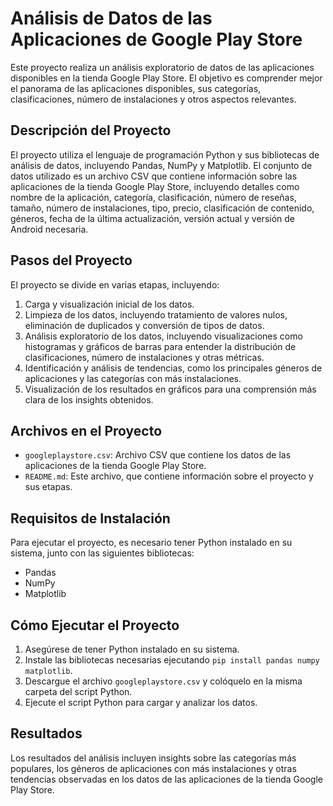# Análisis de Datos de las Aplicaciones de Google Play Store

Este proyecto realiza un análisis exploratorio de datos de las aplicaciones disponibles en la tienda Google Play Store. El objetivo es comprender mejor el panorama de las aplicaciones disponibles, sus categorías, clasificaciones, número de instalaciones y otros aspectos relevantes.

## Descripción del Proyecto

El proyecto utiliza el lenguaje de programación Python y sus bibliotecas de análisis de datos, incluyendo Pandas, NumPy y Matplotlib. El conjunto de datos utilizado es un archivo CSV que contiene información sobre las aplicaciones de la tienda Google Play Store, incluyendo detalles como nombre de la aplicación, categoría, clasificación, número de reseñas, tamaño, número de instalaciones, tipo, precio, clasificación de contenido, géneros, fecha de la última actualización, versión actual y versión de Android necesaria.

## Pasos del Proyecto

El proyecto se divide en varias etapas, incluyendo:

1. Carga y visualización inicial de los datos.
2. Limpieza de los datos, incluyendo tratamiento de valores nulos, eliminación de duplicados y conversión de tipos de datos.
3. Análisis exploratorio de los datos, incluyendo visualizaciones como histogramas y gráficos de barras para entender la distribución de clasificaciones, número de instalaciones y otras métricas.
4. Identificación y análisis de tendencias, como los principales géneros de aplicaciones y las categorías con más instalaciones.
5. Visualización de los resultados en gráficos para una comprensión más clara de los insights obtenidos.

## Archivos en el Proyecto

- `googleplaystore.csv`: Archivo CSV que contiene los datos de las aplicaciones de la tienda Google Play Store.
- `README.md`: Este archivo, que contiene información sobre el proyecto y sus etapas.

## Requisitos de Instalación

Para ejecutar el proyecto, es necesario tener Python instalado en su sistema, junto con las siguientes bibliotecas:

- Pandas
- NumPy
- Matplotlib

## Cómo Ejecutar el Proyecto

1. Asegúrese de tener Python instalado en su sistema.
2. Instale las bibliotecas necesarias ejecutando `pip install pandas numpy matplotlib`.
3. Descargue el archivo `googleplaystore.csv` y colóquelo en la misma carpeta del script Python.
4. Ejecute el script Python para cargar y analizar los datos.

## Resultados

Los resultados del análisis incluyen insights sobre las categorías más populares, los géneros de aplicaciones con más instalaciones y otras tendencias observadas en los datos de las aplicaciones de la tienda Google Play Store.
